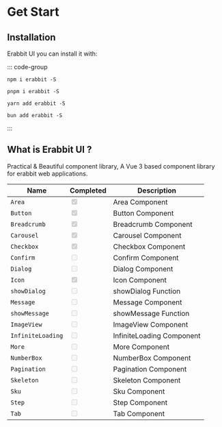 # Get Start

## Installation

Erabbit UI you can install it with:

::: code-group

```sh[npm]
npm i erabbit -S
```

```sh[pnpm]
pnpm i erabbit -S
```

```sh[yarn]
yarn add erabbit -S
```

```sh[bun]
bun add erabbit -S
```

:::

## What is Erabbit UI ?

Practical & Beautiful component library, A Vue 3 based component library for erabbit web applications.

| Name              | Completed                                   | Description               |
| ----------------- | ------------------------------------------- | ------------------------- |
| `Area`            | <input type="checkbox" checked disabled />  | Area Component            |
| `Button`          | <input type="checkbox" checked disabled />  | Button Component          |
| `Breadcrumb`      | <input type="checkbox" checked disabled />  | Breadcrumb Component      |
| `Carousel`        | <input type="checkbox" checked disabled />  | Carousel Component        |
| `Checkbox`        | <input type="checkbox" checked disabled />  | Checkbox Component        |
| `Confirm`         | <input type="checkbox" disabled />          | Confirm Component         |
| `Dialog`          | <input type="checkbox"  disabled />         | Dialog Component          |
| `Icon`            | <input type="checkbox"  checked disabled /> | Icon Component            |
| `showDialog`      | <input type="checkbox"  disabled />         | showDialog Function       |
| `Message`         | <input type="checkbox"  disabled />         | Message Component         |
| `showMessage`     | <input type="checkbox"  disabled />         | showMessage Function      |
| `ImageView`       | <input type="checkbox"  disabled />         | ImageView Component       |
| `InfiniteLoading` | <input type="checkbox"  disabled />         | InfiniteLoading Component |
| `More`            | <input type="checkbox"  disabled />         | More Component            |
| `NumberBox`       | <input type="checkbox"  disabled />         | NumberBox Component       |
| `Pagination`      | <input type="checkbox"  disabled />         | Pagination Component      |
| `Skeleton`        | <input type="checkbox"  disabled />         | Skeleton Component        |
| `Sku`             | <input type="checkbox"  disabled />         | Sku Component             |
| `Step`            | <input type="checkbox"  disabled />         | Step Component            |
| `Tab`             | <input type="checkbox"  disabled />         | Tab Component             |
